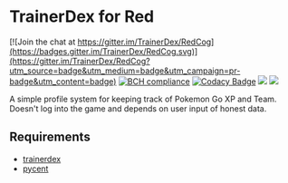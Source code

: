 # TrainerDex for Red
[![Join the chat at https://gitter.im/TrainerDex/RedCog](https://badges.gitter.im/TrainerDex/RedCog.svg)](https://gitter.im/TrainerDex/RedCog?utm_source=badge&utm_medium=badge&utm_campaign=pr-badge&utm_content=badge) [![BCH compliance](https://bettercodehub.com/edge/badge/PokemonGoEastKent/red-trainergo?branch=master)](https://bettercodehub.com/) [![Codacy Badge](https://api.codacy.com/project/badge/Grade/f3a2a295376a4617afcdc11d7a9287b5)](https://www.codacy.com/app/github_108/red-trainerdex?utm_source=github.com&amp;utm_medium=referral&amp;utm_content=PokemonGoEastKent/red-trainerdex&amp;utm_campaign=Badge_Grade) [<img src="https://img.shields.io/badge/discord-py-blue.svg">](https://github.com/Rapptz/discord.py) [<img src="https://discordapp.com/api/guilds/364313717720219651/widget.png?style=shield">](https://discord.gg/pFhMS3s)

A simple profile system for keeping track of Pokemon Go XP and Team. Doesn't log into the game and depends on user input of honest data.

## Requirements
* [trainerdex](https://pypi.python.org/pypi/trainerdex)
* [pycent](https://pypi.python.org/pypi/pycent/1.0)